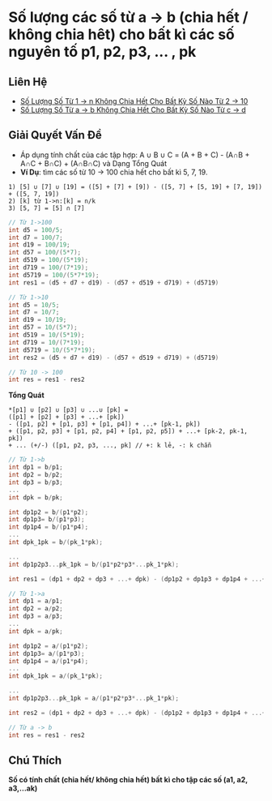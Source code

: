 # Số lượng các số từ a -> b (chia hết / không chia hêt) cho bất kì các số nguyên tố p1, p2, p3, ... , pk

## Liên Hệ
* [Số Lượng Số Từ 1 -> n Không Chia Hết Cho Bất Kỳ Số Nào Từ 2 -> 10](./note_1.md)
* [Số Lượng Số Từ a -> b Không Chia Hết Cho Bất Kỳ Số Nào Từ c -> d](./note_2.md)

## Giải Quyết Vấn Đề
* Áp dụng tính chất của các tập hợp: A ∪ B ∪ C = (A + B + C) - (A∩B + A∩C + B∩C) + (A∩B∩C) và Dạng Tổng Quát
* **Ví Dụ**: tìm các số từ 10 -> 100 chia hết cho bất kì 5, 7, 19. 

```
1) [5] ∪ [7] ∪ [19] = ([5] + [7] + [9]) - ([5, 7] + [5, 19] + [7, 19]) + ([5, 7, 19])
2) [k] từ 1->n:[k] = n/k
3) [5, 7] = [5] ∩ [7]
```

```C++
// Từ 1->100
int d5 = 100/5;
int d7 = 100/7;
int d19 = 100/19;
int d57 = 100/(5*7);
int d519 = 100/(5*19);
int d719 = 100/(7*19);
int d5719 = 100/(5*7*19);
int res1 = (d5 + d7 + d19) - (d57 + d519 + d719) + (d5719)

// Từ 1->10
int d5 = 10/5;
int d7 = 10/7;
int d19 = 10/19;
int d57 = 10/(5*7);
int d519 = 10/(5*19);
int d719 = 10/(7*19);
int d5719 = 10/(5*7*19);
int res2 = (d5 + d7 + d19) - (d57 + d519 + d719) + (d5719)

// Từ 10 -> 100
int res = res1 - res2
```

**Tổng Quát**
```
*[p1] ∪ [p2] ∪ [p3] ∪ ...∪ [pk] = 
([p1] + [p2] + [p3] + ...+ [pk]) 
- ([p1, p2] + [p1, p3] + [p1, p4]) + ...+ [pk-1, pk]) 
+ ([p1, p2, p3] + [p1, p2, p4] + [p1, p2, p5]) + ...+ [pk-2, pk-1, pk]) 
+ ... (+/-) ([p1, p2, p3, ..., pk] // +: k lẻ, -: k chẵn
```
```C++
// Từ 1->b
int dp1 = b/p1;
int dp2 = b/p2;
int dp3 = b/p3;
...
int dpk = b/pk;

int dp1p2 = b/(p1*p2);
int dp1p3= b/(p1*p3);
int dp1p4 = b/(p1*p4);
...
int dpk_1pk = b/(pk_1*pk);

...
int dp1p2p3...pk_1pk = b/(p1*p2*p3*...pk_1*pk);

int res1 = (dp1 + dp2 + dp3 + ...+ dpk) - (dp1p2 + dp1p3 + dp1p4 + ...+dpk_1pk) +... (+/-) (dp1p2p3...pk_1pk)

// Từ 1->a
int dp1 = a/p1;
int dp2 = a/p2;
int dp3 = a/p3;
...
int dpk = a/pk;

int dp1p2 = a/(p1*p2);
int dp1p3= a/(p1*p3);
int dp1p4 = a/(p1*p4);
...
int dpk_1pk = a/(pk_1*pk);

...
int dp1p2p3...pk_1pk = a/(p1*p2*p3*...pk_1*pk);

int res2 = (dp1 + dp2 + dp3 + ...+ dpk) - (dp1p2 + dp1p3 + dp1p4 + ...+dpk_1pk) +... (+/-) (dp1p2p3...pk_1pk)

// Từ a -> b
int res = res1 - res2
```

## Chú Thích
**Số có tính chất (chia hết/ không chia hết) bất kì cho tập các số (a1, a2, a3,...ak)**
